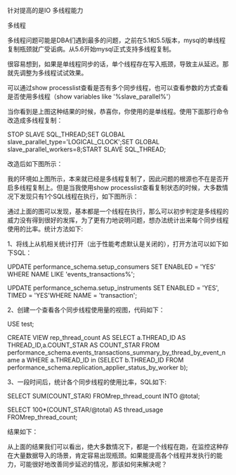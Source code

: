针对提高的是IO 多线程能力


多线程

多线程问题可能是DBA们遇到最多的问题，之前在5.1和5.5版本，mysql的单线程复制瓶颈就广受诟病。从5.6开始mysql正式支持多线程复制。

很容易想到，如果是单线程同步的话，单个线程存在写入瓶颈，导致主从延迟。那就先调整为多线程试试效果。

可以通过show processlist查看是否有多个同步线程，也可以查看参数的方式查看是否使用多线程（show variables like '%slave_parallel%'）

当你看到是上图这种结果的时候，恭喜你，你使用的是单线程。使用下面那行命令改造成多线程复制：

STOP SLAVE SQL_THREAD;SET GLOBAL slave_parallel_type='LOGICAL_CLOCK';SET GLOBAL slave_parallel_workers=8;START SLAVE SQL_THREAD;

改造后如下图所示：

我的环境如上图所示，本来就已经是多线程复制了，因此问题的根源也不在是否开启多线程复制上。但是当我使用show processlist查看复制状态的时候，大多数情况下发现只有1个SQL线程在执行，如下图所示：

通过上面的图可以发现，基本都是一个线程在执行，那么可以初步判定是多线程的威力没有得到很好的发挥，为了更有力地说明问题，想办法统计出来每个同步线程使用的比率。统计方法如下:

1、将线上从机相关统计打开（出于性能考虑默认是关闭的），打开方法可以如下如下SQL：

UPDATE performance_schema.setup_consumers SET ENABLED = 'YES' WHERE NAME LIKE 'events_transactions%';

UPDATE performance_schema.setup_instruments SET ENABLED = 'YES', TIMED = 'YES'WHERE NAME = 'transaction';

2、创建一个查看各个同步线程使用量的视图，代码如下：

USE test;

CREATE VIEW rep_thread_count AS SELECT a.THREAD_ID AS THREAD_ID,a.COUNT_STAR AS COUNT_STAR FROM performance_schema.events_transactions_summary_by_thread_by_event_name a WHERE a.THREAD_ID in (SELECT b.THREAD_ID FROM performance_schema.replication_applier_status_by_worker b);

3、一段时间后，统计各个同步线程的使用比率，SQL如下:

SELECT SUM(COUNT_STAR) FROMrep_thread_count INTO @total;

SELECT 100*(COUNT_STAR/@total) AS thread_usage FROMrep_thread_count;

结果如下：

从上面的结果我们可以看出，绝大多数情况下，都是一个线程在跑，在监控这种存在大量数据导入的场景，肯定容易出现瓶颈。如果能提高各个线程并发执行的能力，可能很好地改善同步延迟的情况，那该如何来解决呢？

